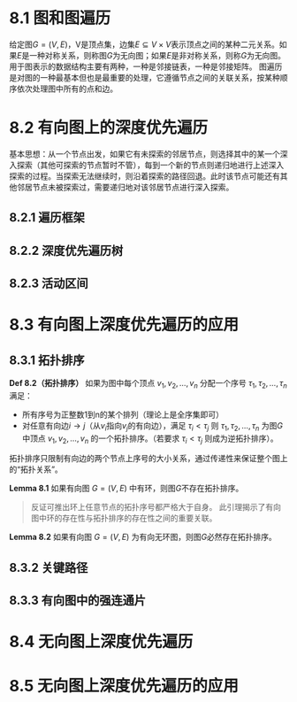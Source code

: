 # 8.1 图和图遍历
给定图$G=(V, E)$，V是顶点集，边集$E \subseteq V \times V$表示顶点之间的某种二元关系。如果$E$是一种对称关系，则称图$G$为无向图；如果$E$是非对称关系，则称$G$为无向图。
用于图表示的数据结构主要有两种，一种是邻接链表，一种是邻接矩阵。
图遍历是对图的一种最基本但也是最重要的处理，它遵循节点之间的关联关系，按某种顺序依次处理图中所有的点和边。

# 8.2 有向图上的深度优先遍历
基本思想：从一个节点出发，如果它有未探索的邻居节点，则选择其中的某一个深入探索（其他可探索的节点暂时不管），每到一个新的节点则递归地进行上述深入探索的过程。当探索无法继续时，则沿着探索的路径回退。此时该节点可能还有其他邻居节点未被探索过，需要递归地对该邻居节点进行深入探索。

## 8.2.1 遍历框架

## 8.2.2 深度优先遍历树

## 8.2.3 活动区间

# 8.3 有向图上深度优先遍历的应用
## 8.3.1 拓扑排序
**Def 8.2（拓扑排序）**  如果为图中每个顶点 $v_1, v_2, \dots , v_n$ 分配一个序号 $\tau_1, \tau_2 ,\dots , \tau_n$ 满足：
- 所有序号为正整数1到n的某个排列（理论上是全序集即可）
- 对任意有向边$i \to j$（从$v_i$指向$v_j$的有向边），满足 $\tau_i \lt \tau_j$
则 $\tau_1, \tau_2 ,\dots , \tau_n$ 为图$G$中顶点 $v_1, v_2, \dots , v_n$ 的一个拓扑排序。（若要求 $\tau_i \lt \tau_j$ 则成为逆拓扑排序）。

拓扑排序只限制有向边的两个节点上序号的大小关系，通过传递性来保证整个图上的“拓扑关系”。

**Lemma 8.1**  如果有向图 $G=(V, E)$ 中有环，则图$G$不存在拓扑排序。
> 反证可推出环上任意节点的拓扑序号都严格大于自身。
> 此引理揭示了有向图中环的存在性与拓扑排序的存在性之间的重要关联。

**Lemma 8.2**  如果有向图 $G=(V, E)$ 为有向无环图，则图$G$必然存在拓扑排序。

## 8.3.2 关键路径

## 8.3.3 有向图中的强连通片



# 8.4 无向图上深度优先遍历


# 8.5 无向图上深度优先遍历的应用


